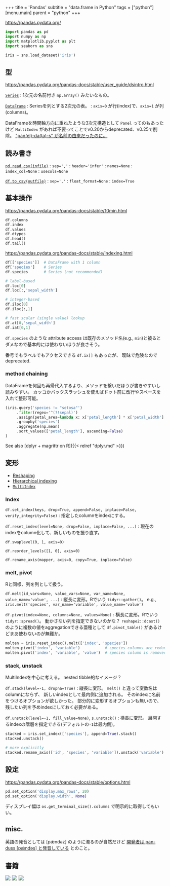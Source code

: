 +++
title = 'Pandas'
subtitle = "data.frame in Python"
tags = ["python"]
[menu.main]
  parent = "python"
+++

<https://pandas.pydata.org/>

```python
import pandas as pd
import numpy as np
import matplotlib.pyplot as plt
import seaborn as sns

iris = sns.load_dataset('iris')
```

## 型

<https://pandas.pydata.org/pandas-docs/stable/user_guide/dsintro.html>

[`Series`](https://pandas.pydata.org/pandas-docs/stable/reference/api/pandas.Series.html)
: 1次元の名前付き `np.array()` みたいなもの。

[`DataFrame`](https://pandas.pydata.org/pandas-docs/stable/reference/api/pandas.DataFrame.html)
: Seriesを列とする2次元の表。
: `axis=0` が行(index)で、`axis=1` が列(columns)。

DataFrameを時間軸方向に重ねたような3次元構造として
`Panel` ってのもあったけど `MultiIndex` があれば不要ってことでv0.20からdeprecated、v0.25で削除。
["pan(el)-da(ta)-s" が名前の由来だったのに。](https://pandas.pydata.org/pandas-docs/version/0.24/getting_started/dsintro.html#panel)


## 読み書き

[`pd.read_csv(infile)`](https://pandas.pydata.org/pandas-docs/stable/reference/api/pandas.read_csv.html)
: `sep=','`
: `header='infer'`
: `names=None`
: `index_col=None`
: `usecols=None`

[`df.to_csv(outfile)`](https://pandas.pydata.org/pandas-docs/stable/reference/api/pandas.DataFrame.to_csv.html)
: `sep=','`
: `float_format=None`
: `index=True`


## 基本操作

https://pandas.pydata.org/pandas-docs/stable/10min.html

```python
df.columns
df.index
df.values
df.dtypes
df.head()
df.tail()
```

https://pandas.pydata.org/pandas-docs/stable/indexing.html

```python
df[['species']]  # DataFrame with 1 column
df['species']    # Series
df.species       # Series (not recommended)

# label-based
df.loc[0]
df.loc[:,'sepal_width']

# integer-based
df.iloc[0]
df.iloc[:,1]

# fast scalar (single value) lookup
df.at[0,'sepal_width']
df.iat[0,1]
```

`df.species` のような attribute access
は既存のメソッド名(e.g., `min`)と被るとダメなので基本的には使わないほうが良さそう。

番号でもラベルでもアクセスできる `df.ix[]` もあったが、
曖昧で危険なのでdeprecated.

### method chaining

DataFrameを何回も再帰代入するより、メソッドを繋いだほうが書きやすいし読みやすい。
カッコかバックスラッシュを使えばドット前に改行やスペースを入れて整形可能。

```py
(iris.query('species != "setosa"')
     .filter(regex='^(?!sepal)')
     .assign(petal_area=lambda x: x['petal_length'] * x['petal_width'] * 0.5)
     .groupby('species')
     .aggregate(np.mean)
     .sort_values(['petal_length'], ascending=False)
)
```

See also [dplyr + magrittr on R]({{< relref "dplyr.md" >}})

## 変形

- [Reshaping](https://pandas.pydata.org/pandas-docs/stable/reshaping.html)
- [Hierarchical indexing](https://pandas.pydata.org/pandas-docs/stable/advanced.html)
- [`MultiIndex`](https://pandas.pydata.org/pandas-docs/stable/reference/api/pandas.MultiIndex.html)

### Index

`df.set_index(keys, drop=True, append=False, inplace=False, verify_integrity=False)`
: 指定したcolumnをindexにする。

`df.reset_index(level=None, drop=False, inplace=False, ...)`
: 現在のindexをcolumn化して、新しいものを振り直す。

`df.swaplevel(0, 1, axis=0)`

`df.reorder_levels([1, 0], axis=0)`

`df.rename_axis(mapper, axis=0, copy=True, inplace=False)`


### melt, pivot

Rと同様、列を列として扱う。

`df.melt(id_vars=None, value_vars=None, var_name=None, value_name='value', ...)`
: 縦長に変形。Rでいう `tidyr::gather()`。
  e.g., `iris.melt('species', var_name='variable', value_name='value')`

`df.pivot(index=None, columns=None, values=None)`
: 横長に変形。Rでいう `tidyr::spread()`。
  動かさない列を指定できないのかな？
  `reshape2::dcast()` のように複数の値をaggregationできる亜種として
  `df.pivot_table()` があるけどまあ使わないのが無難か。

```py
molten = iris.reset_index().melt(['index', 'species'])
molten.pivot('index', 'variable')           # species columns are redundant
molten.pivot('index', 'variable', 'value')  # species column is removed
```

### stack, unstack

MultiIndexを中心に考える。
nested tibble的なイメージ？

`df.stack(level=-1, dropna=True)`
: 縦長に変形。
  `melt()` と違って変数名はcolumnにならず、
  新しいindexとして最内側に追加される。
  そのindexに名前をつけるオプションが欲しかった。
  部分的に変形するオプションも無いので、
  残したい列を予めindexにしておく必要がある。

`df.unstack(level=-1, fill_value=None)`, `s.unstack()`
: 横長に変形。
  展開するindexの階層を指定できる(デフォルトの`-1`は最内側)。

```py
stacked = iris.set_index(['species'], append=True).stack()
stacked.unstack()

# more explicitly
stacked.rename_axis(['id', 'species', 'variable']).unstack('variable')
```

## 設定

https://pandas.pydata.org/pandas-docs/stable/options.html

```python
pd.set_option('display.max_rows', 20)
pd.set_option('display.width', None)
```

ディスプレイ幅は `os.get_terminal_size().columns` で明示的に取得してもいい。


## misc.

英語の発音としては [pǽndəz] のように濁るのが自然だけど
[開発者は pan-duss [pǽndəs] と発音している](https://twitter.com/wesmckinn/status/706661972431892483)
とのこと。



## 書籍

<a href="https://www.amazon.co.jp/dp/487311845X/ref=as_li_ss_il?ie=UTF8&linkCode=li3&tag=heavywatal-22&linkId=72a416f5d10a9e84aaab4b3ee9613329&language=ja_JP" target="_blank"><img border="0" src="//ws-fe.amazon-adsystem.com/widgets/q?_encoding=UTF8&ASIN=487311845X&Format=_SL250_&ID=AsinImage&MarketPlace=JP&ServiceVersion=20070822&WS=1&tag=heavywatal-22&language=ja_JP" ></a><img src="https://ir-jp.amazon-adsystem.com/e/ir?t=heavywatal-22&language=ja_JP&l=li3&o=9&a=487311845X" width="1" height="1" border="0" alt="" style="border:none !important; margin:0px !important;" />
<a href="https://www.amazon.co.jp/dp/4873118417/ref=as_li_ss_il?ie=UTF8&linkCode=li3&tag=heavywatal-22&linkId=6b1a04ec880b6c730bd6e80273e30e9c&language=ja_JP" target="_blank"><img border="0" src="//ws-fe.amazon-adsystem.com/widgets/q?_encoding=UTF8&ASIN=4873118417&Format=_SL250_&ID=AsinImage&MarketPlace=JP&ServiceVersion=20070822&WS=1&tag=heavywatal-22&language=ja_JP" ></a><img src="https://ir-jp.amazon-adsystem.com/e/ir?t=heavywatal-22&language=ja_JP&l=li3&o=9&a=4873118417" width="1" height="1" border="0" alt="" style="border:none !important; margin:0px !important;" />
<a href="https://www.amazon.co.jp/dp/4873117488/ref=as_li_ss_il?ie=UTF8&linkCode=li3&tag=heavywatal-22&linkId=2181a50362009e68f507d44fc38716b4&language=ja_JP" target="_blank"><img border="0" src="//ws-fe.amazon-adsystem.com/widgets/q?_encoding=UTF8&ASIN=4873117488&Format=_SL250_&ID=AsinImage&MarketPlace=JP&ServiceVersion=20070822&WS=1&tag=heavywatal-22&language=ja_JP" ></a><img src="https://ir-jp.amazon-adsystem.com/e/ir?t=heavywatal-22&language=ja_JP&l=li3&o=9&a=4873117488" width="1" height="1" border="0" alt="" style="border:none !important; margin:0px !important;" />
